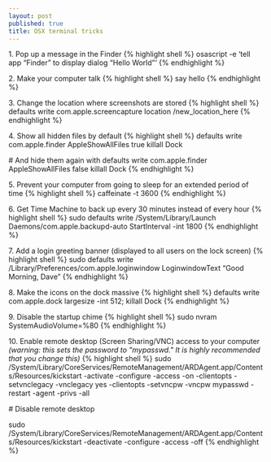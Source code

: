 ```yaml
---
layout: post
published: true
title: OSX terminal tricks
---
```

1\. Pop up a message in the Finder
{% highlight shell %}
osascript -e ‘tell app “Finder” to display dialog “Hello World”‘
{% endhighlight %}

2\. Make your computer talk
{% highlight shell %}
say hello
{% endhighlight %}

3\. Change the location where screenshots are stored
{% highlight shell %}
defaults write com.apple.screencapture location /new_location_here
{% endhighlight %}

4\. Show all hidden files by default
{% highlight shell %}
defaults write com.apple.finder AppleShowAllFiles true
killall Dock

\# And hide them again with
defaults write com.apple.finder AppleShowAllFiles false
killall Dock
{% endhighlight %}

5\. Prevent your computer from going to sleep for an extended period of time
{% highlight shell %}
caffeinate -t 3600 
{% endhighlight %}

6\. Get Time Machine to back up every 30 minutes instead of every hour
{% highlight shell %}
sudo defaults write /System/Library/Launch Daemons/com.apple.backupd-auto StartInterval -int 1800
{% endhighlight %}

7\. Add a login greeting banner (displayed to all users on the lock screen)
{% highlight shell %}
sudo defaults write /Library/Preferences/com.apple.loginwindow LoginwindowText “Good Morning, Dave”
{% endhighlight %}

8\. Make the icons on the dock massive
{% highlight shell %}
defaults write com.apple.dock largesize -int 512; killall Dock
{% endhighlight %}

9\. Disable the startup chime
{% highlight shell %}
sudo nvram SystemAudioVolume=%80
{% endhighlight %}

10\. Enable remote desktop (Screen Sharing/VNC) access to your computer _(warning: this sets the password to "mypasswd." It is highly recommended that you change this)_
{% highlight shell %}
sudo /System/Library/CoreServices/RemoteManagement/ARDAgent.app/Contents/Resources/kickstart -activate -configure -access -on -clientopts -setvnclegacy -vnclegacy yes -clientopts -setvncpw -vncpw mypasswd -restart -agent -privs -all

\# Disable remote desktop

sudo /System/Library/CoreServices/RemoteManagement/ARDAgent.app/Contents/Resources/kickstart -deactivate -configure -access -off
{% endhighlight %}
